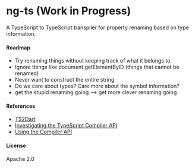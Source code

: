 # ng-ts (Work in Progress)

A TypeScript to TypeScript transpiler for property renaming based on type information. 

#### Roadmap
- Try renaming things without keeping track of what it belongs to.
- Ignore things like document.getElementByID (things that cannot be renamed)
- Never want to construct the entire string
- Do we care about types? Care more about the symbol information? 
- get the stupid renaming going --> get more clever renaming going

#### References
- [TS2Dart](https://github.com/angular/ts2dart)
- [Investigating the TypeScript Compiler API](http://blog.scottlogic.com/2015/01/20/typescript-compiler-api.html)
- [Using the Compiler API](https://github.com/Microsoft/TypeScript/wiki/Using-the-Compiler-API)

#### License
Apache 2.0